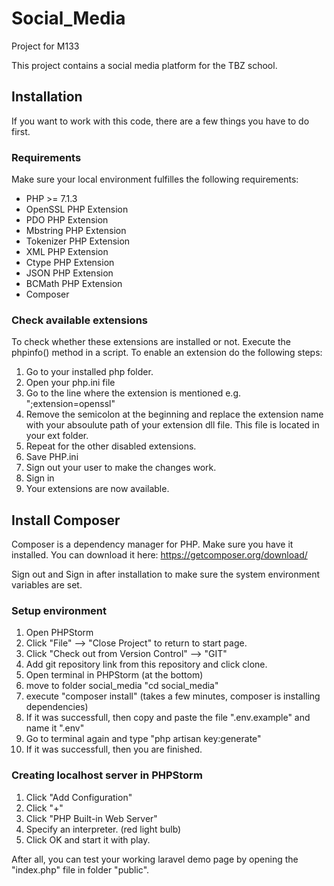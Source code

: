# Social_Media
Project for M133

This project contains a social media platform for the TBZ school.

## Installation
If you want to work with this code, there are a few things you have to do first. 

### Requirements
Make sure your local environment fulfilles the following requirements:
* PHP >= 7.1.3
* OpenSSL PHP Extension
* PDO PHP Extension
* Mbstring PHP Extension
* Tokenizer PHP Extension
* XML PHP Extension
* Ctype PHP Extension
* JSON PHP Extension
* BCMath PHP Extension
* Composer

### Check available extensions
To check whether these extensions are installed or not. Execute the phpinfo() method in a script.
To enable an extension do the following steps:
1. Go to your installed php folder.
2. Open your php.ini file
3. Go to the line where the extension is mentioned e.g. ";extension=openssl"
4. Remove the semicolon at the beginning and replace the extension name with your absoulute path of your extension dll file. This file is located in your ext folder.
5. Repeat for the other disabled extensions.
6. Save PHP.ini
7. Sign out your user to make the changes work.
8. Sign in
9. Your extensions are now available.

## Install Composer
Composer is a dependency manager for PHP. Make sure you have it installed. 
You can download it here: https://getcomposer.org/download/

Sign out and Sign in after installation to make sure the system environment variables are set.

### Setup environment
1. Open PHPStorm
2. Click "File" --> "Close Project" to return to start page.
3. Click "Check out from Version Control" --> "GIT"
4. Add git repository link from this repository and click clone.
5. Open terminal in PHPStorm (at the bottom)
6. move to folder social_media "cd social_media"
7. execute "composer install" (takes a few minutes, composer is installing dependencies)
8. If it was successfull, then copy and paste the file ".env.example" and name it ".env"
9. Go to terminal again and type "php artisan key:generate"
10. If it was successfull, then you are finished.

### Creating localhost server in PHPStorm
1. Click "Add Configuration"
2. Click "+"
3. Click "PHP Built-in Web Server"
4. Specify an interpreter. (red light bulb)
5. Click OK and start it with play.

After all, you can test your working laravel demo page by opening the "index.php" file in folder "public".
